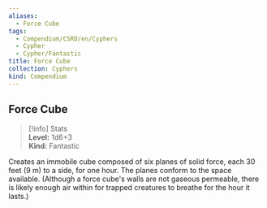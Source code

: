 ```yaml
---
aliases:
  - Force Cube
tags:
  - Compendium/CSRD/en/Cyphers
  - Cypher
  - Cypher/Fantastic
title: Force Cube
collection: Cyphers
kind: Compendium
---
```

## Force Cube  
>[!info] Stats  
> **Level:** 1d6+3  
> **Kind:** Fantastic
  
Creates an immobile cube composed of six planes of solid force, each 30 feet (9 m) to a side, for one hour. The planes conform to the space available. (Although a force cube's walls are not gaseous permeable, there is likely enough air within for trapped creatures to breathe for the hour it lasts.)